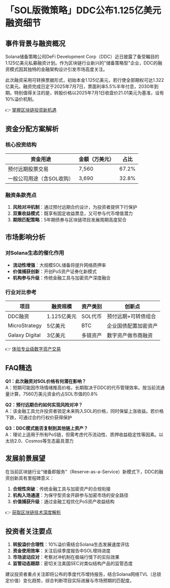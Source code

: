 # 「SOL版微策略」DDC公布1.125亿美元融资细节

## 事件背景与融资概况

Solana储备策略公司DeFi Development Corp（DDC）近日披露了备受瞩目的1.125亿美元私募融资计划。作为区块链行业新兴的"储备策略型"企业，DDC的融资模式因其独特的金融架构设计引发市场高度关注。

此次融资采用可转换票据形式，初始本金1.125亿美元，若行使全部期权可达1.322亿美元。融资完成日定于2025年7月7日，票面利率5.5%半年付息，2030年到期。特别值得关注的是，转股价格以2025年7月1日收盘价21.01美元为基准，设有10%溢价机制。

👉 [掌握区块链投资新机遇](https://bit.ly/okx_welcome)

## 资金分配方案解析

### 核心投资结构
| 资金用途 | 金额（万美元） | 占比 |
|---------|----------------|------|
| 预付远期股票交易 | 7,560 | 67.2% |
| 一般公司用途（含SOL收购） | 3,690 | 32.8% |

### 融资条款亮点
1. **风险对冲机制**：通过预付远期合约设计，为投资者提供下行保护
2. **双重收益模式**：既享有固定收益票息，又可参与代币增值潜力
3. **期限匹配策略**：5年期债券与区块链项目发展周期高度契合

## 市场影响分析

### 对Solana生态的催化作用
- **流动性增强**：大规模SOL储备将提升网络质押率
- **价值捕获创新**：开创PoS资产证券化新模式
- **机构参与升级**：传统金融工具与加密资产深度融合

### 行业对比参考
| 项目 | 融资规模 | 资产类别 | 创新点 |
|------|----------|----------|--------|
| DDC融资 | 1.125亿美元 | SOL代币 | 预付远期+可转债组合 |
| MicroStrategy | 5亿美元 | BTC | 企业国债配置加密资产 |
| Galaxy Digital | 3亿美元 | 多链资产 | 数字资产做市商融资 |

👉 [体验专业级数字资产交易](https://bit.ly/okx_welcome)

## FAQ精选

**Q1：此次融资对SOL价格有何潜在影响？**  
A：短期可能因市场情绪推高价格，长期取决于DDC的代币管理效率。按当前流通量计算，7560万美元资金约占SOL市值的0.8%

**Q2：预付远期合约如何实现风险对冲？**  
A：该金融工具允许投资者锁定未来购入SOL的价格，同时保留上涨收益。若价格下跌，可通过合约行权价获得保护

**Q3：DDC模式能否复制到其他链上资产？**  
A：理论上适用于所有PoS链，但需考虑代币流动性、质押收益稳定性等因素。以太坊2.0、Cosmos等生态最具潜力

## 发展前景展望

在当前区块链行业"储备即服务"（Reserve-as-a-Service）新模式下，DDC的融资创新具有里程碑意义：
1. **合规性突破**：传统金融工具与加密资产的合规衔接
2. **机构入场通道**：为保守型资金开辟参与加密市场的安全路径
3. **价值捕获升级**：通过金融工程优化PoS资产收益结构

👉 [获取区块链技术深度解析](https://bit.ly/okx_welcome)

## 投资者关注要点

1. **转股溢价合理性**：10%溢价需结合Solana生态发展速度评估
2. **资金使用效率**：关注后续季度报告中SOL增持进度
3. **市场波动应对**：考察对冲机制在极端行情下的实际效果
4. **监管动态跟踪**：密切关注美国SEC对类似结构产品的监管态度

建议投资者重点关注即将公布的季度代币增持报告，结合Solana网络TVL（总锁定价值）变化趋势，综合判断项目实际进展与市场预期的匹配度。